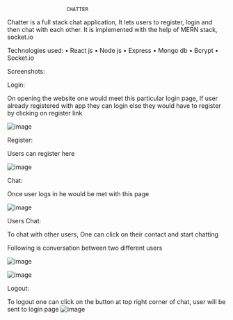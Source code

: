                        CHATTER
 
Chatter is a full stack chat application, It lets users to register, login and then chat with each other. It is implemented with the help of MERN stack, socket.io


Technologies used:
•	React js
•	Node js
•	Express
•	Mongo db
•	Bcrypt
•	Socket.io


Screenshots:

Login:

On opening the website one would meet this particular login page,
If user already registered with app they can login else they would have to register by clicking on register link

![image](https://github.com/prakashbist28/Chatter/assets/113052349/31c62302-2f16-4c40-810c-b01659fd6c93)


Register:

Users can register here

![image](https://github.com/prakashbist28/Chatter/assets/113052349/27a47854-9b62-4aa0-af9a-3f6e11cac98f)


Chat: 

Once user logs in he would be met with this page

![image](https://github.com/prakashbist28/Chatter/assets/113052349/bd9fda6d-a602-4714-87a4-54bf702ff3fe)

Users Chat:

To chat with other users, One can click on their contact and start chatting

Following is conversation between two different users

![image](https://github.com/prakashbist28/Chatter/assets/113052349/a1cc35dd-4fdb-43f4-a65e-2485da412065)

![image](https://github.com/prakashbist28/Chatter/assets/113052349/2c8ec253-cb20-4db5-aa04-6cb4c0e72334)

Logout:

To logout one can click on the button at top right corner of chat, user will be sent to login page
![image](https://github.com/prakashbist28/Chatter/assets/113052349/ce15cb85-a5c5-4b6b-b167-5315f456d2ea)


